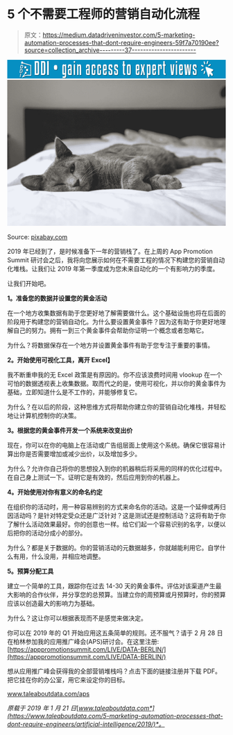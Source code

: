 # 5 个不需要工程师的营销自动化流程

> 原文：<https://medium.datadriveninvestor.com/5-marketing-automation-processes-that-dont-require-engineers-59f7a70190ee?source=collection_archive---------37----------------------->

[![](img/7d2912091cd26a584b4eb9263ee51923.png)](http://www.track.datadriveninvestor.com/1B9E)![](img/a6f5cbcb26c2bd5297648a41e5e945fc.png)

Source: [pixabay.com](https://pixabay.com/en/cat-lay-bed-bedroom-kitty-animal-1818927/)

2019 年已经到了，是时候准备下一年的营销栈了。在上周的 App Promotion Summit 研讨会之后，我将向您展示如何在不需要工程的情况下构建您的营销自动化堆栈。让我们让 2019 年第一季度成为您未来自动化的一个有影响力的季度。

让我们开始吧。

**1。准备您的数据并设置您的黄金活动**

在一个地方收集数据有助于您更好地了解需要做什么。这个基础设施也将在后面的阶段用于构建您的营销自动化。为什么要设置黄金事件？因为这有助于你更好地理解自己的努力。拥有一到三个黄金事件会帮助你证明一个概念或者忽略它。

为什么？将数据保存在一个地方并设置黄金事件有助于您专注于重要的事情。

**2。开始使用可视化工具，离开 Excel】**

我不断重申我的无 Excel 政策是有原因的。你不应该浪费时间用 vlookup 在一个可怕的数据透视表上收集数据。取而代之的是，使用可视化，并以你的黄金事件为基础，立即知道什么是不工作的，并能够修复它。

为什么？在以后的阶段，这种思维方式将帮助你建立你的营销自动化堆栈，并轻松地让计算机控制你的决策。

**3。根据您的黄金事件开发一个系统来改变出价**

现在，你可以在你的电脑上在活动或广告组层面上使用这个系统。确保它很容易计算出你是否需要增加或减少出价，以及增加多少。

为什么？允许你自己将你的思想投入到你的机器稍后将采用的同样的优化过程中。在自己身上测试一下。证明它是有效的，然后应用到你的机器上。

**4。开始使用对你有意义的命名约定**

在组织你的活动时，用一种容易辨别的方式来命名你的活动。这是一个延伸或再归因活动吗？是针对特定受众还是广泛针对？这是测试还是控制活动？这将有助于你了解什么活动效果最好。你的创意也一样。给它们起一个容易识别的名字，以便以后把你的活动分成小的部分。

为什么？都是关于数据的。你的营销活动的元数据越多，你就越能利用它。自学什么有用，什么没用，并相应地调整。

**5。预算分配工具**

建立一个简单的工具，跟踪你在过去 14-30 天的黄金事件。评估对该渠道产生最大影响的合作伙伴，并分享您的总预算。当建立你的周预算或月预算时，你的预算应该以创造最大的影响力为基础。

为什么？这让你可以根据表现而不是感觉来做决定。

你可以在 2019 年的 Q1 开始应用这五条简单的规则。还不服气？请于 2 月 28 日在柏林参加我的应用推广峰会(APS)研讨会。在这里注册:[https://apppromotionsummit.com/LIVE/DATA-BERLIN/](https://apppromotionsummit.com/LIVE/DATA-BERLIN/)

想从应用推广峰会获得我的全部营销堆栈吗？点击下面的链接注册并下载 PDF。把它挂在你的办公室，用它来设定你的目标。

www.taleaboutdata.com/aps

*原载于 2019 年 1 月 21 日*[*www.taleaboutdata.com*](https://www.taleaboutdata.com/5-marketing-automation-processes-that-dont-require-engineers/artificial-intelligence/2019/)*。*